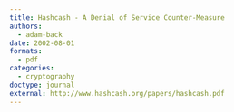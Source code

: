 ```yaml
---
title: Hashcash - A Denial of Service Counter-Measure
authors:
  - adam-back
date: 2002-08-01
formats:
  - pdf
categories:
  - cryptography
doctype: journal
external: http://www.hashcash.org/papers/hashcash.pdf
---
```

